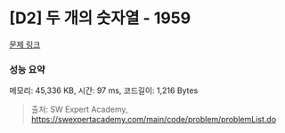 # [D2] 두 개의 숫자열 - 1959 

[문제 링크](https://swexpertacademy.com/main/code/problem/problemDetail.do?contestProbId=AV5PpoFaAS4DFAUq) 

### 성능 요약

메모리: 45,336 KB, 시간: 97 ms, 코드길이: 1,216 Bytes



> 출처: SW Expert Academy, https://swexpertacademy.com/main/code/problem/problemList.do